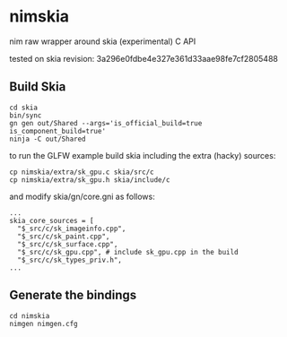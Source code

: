 # nimskia
nim raw wrapper around skia (experimental) C API

tested on skia revision: 3a296e0fdbe4e327e361d33aae98fe7cf2805488

## Build Skia
```shell
cd skia
bin/sync
gn gen out/Shared --args='is_official_build=true is_component_build=true'
ninja -C out/Shared
```
to run the GLFW example build skia including the extra (hacky) sources:
```shell
cp nimskia/extra/sk_gpu.c skia/src/c
cp nimskia/extra/sk_gpu.h skia/include/c
```
and modify skia/gn/core.gni as follows:
```shell
...
skia_core_sources = [
  "$_src/c/sk_imageinfo.cpp",
  "$_src/c/sk_paint.cpp",
  "$_src/c/sk_surface.cpp",
  "$_src/c/sk_gpu.cpp", # include sk_gpu.cpp in the build
  "$_src/c/sk_types_priv.h",
...
```
 ## Generate the bindings
```shell
cd nimskia
nimgen nimgen.cfg
```


